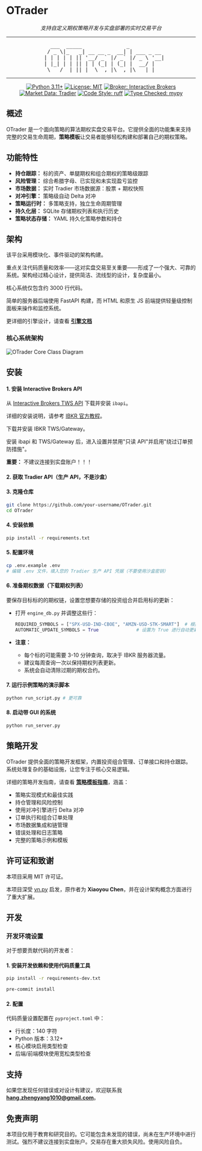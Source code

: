 # OTrader

<div align="center">

*支持自定义期权策略开发与实盘部署的实时交易平台*

---

<pre>
    ___  _____              _           
   / _ \|_   _| __ __ _  __| | ___ _ __ 
  | | | | | || '__/ _` |/ _` |/ _ \ '__|
  | |_| | | || | | (_| | (_| |  __/ |   
   \___/  |_||_|  \__,_|\__,_|\___|_|   
</pre>
---

[![Python 3.11+](https://img.shields.io/badge/python-3.11+-blue.svg)](https://www.python.org/downloads/)
[![License: MIT](https://img.shields.io/badge/License-MIT-yellow.svg)](https://opensource.org/licenses/MIT)
[![Broker: Interactive Brokers](https://img.shields.io/badge/trading-Interactive%20Brokers-FF6900.svg)](https://www.interactivebrokers.com/)
[![Market Data: Tradier](https://img.shields.io/badge/market%20data-Tradier-00D4AA.svg)](https://tradier.com/)
[![Code Style: ruff](https://img.shields.io/badge/code%20style-ruff-000000.svg)](https://github.com/astral-sh/ruff)
[![Type Checked: mypy](https://img.shields.io/badge/type%20checked-mypy-blue.svg)](https://github.com/python/mypy)

</div>

## 概述

OTrader 是一个面向策略的算法期权实盘交易平台。它提供全面的功能集来支持完整的交易生命周期，**策略模板**让交易者能够轻松构建和部署自己的期权策略。

## 功能特性

- **持仓跟踪：** 标的资产、单腿期权和组合期权的策略级跟踪
- **风险管理：** 综合希腊字母、已实现和未实现盈亏监控
- **市场数据：** 实时 Tradier 市场数据源：股票 + 期权快照
- **对冲引擎：** 策略级自动 Delta 对冲
- **策略运行时：** 多策略支持，独立生命周期管理
- **持久化层：** SQLite 存储期权列表和执行历史
- **策略状态存储：** YAML 持久化策略参数和持仓

## 架构

该平台采用模块化、事件驱动的架构构建。

重点关注代码质量和效率——这对实盘交易至关重要——形成了一个强大、可靠的系统。架构经过精心设计，提供简洁、流线型的设计，复杂度最小。

核心系统仅包含约 3000 行代码。

简单的服务器后端使用 FastAPI 构建，而 HTML 和原生 JS 前端提供轻量级控制面板来操作和监控系统。

更详细的引擎设计，请查看 **[引擎文档](doc_engines.md)**

### 核心系统架构

![OTrader Core Class Diagram](graph/design.svg)

## 安装

#### 1. 安装 Interactive Brokers API

从 [Interactive Brokers TWS API](https://interactivebrokers.github.io/) 下载并安装 `ibapi`。

详细的安装说明，请参考 [IBKR 官方教程](https://www.interactivebrokers.com/campus/trading-lessons/what-is-the-tws-api/)。

下载并安装 IBKR TWS/Gateway。

安装 ibapi 和 TWS/Gateway 后，进入设置并禁用"只读 API"并启用"绕过订单预防措施"。

**重要：** 不建议连接到实盘账户！！！

#### 2. 获取 Tradier API（生产 API，不是沙盒）

#### 3. 克隆仓库

```bash
git clone https://github.com/your-username/OTrader.git
cd OTrader
```

#### 4. 安装依赖

```bash
pip install -r requirements.txt
```

#### 5. 配置环境

```bash
cp .env.example .env
# 编辑 .env 文件，填入您的 Tradier 生产 API 凭据（不要使用沙盒密钥）
```

#### 6. 准备期权数据（下载期权列表）

要保存目标标的的期权链，设置您想要存储的投资组合并启用标的更新：

- 打开 `engine_db.py` 并调整这些行：

  ```python
  REQUIRED_SYMBOLS = ["SPX-USD-IND-CBOE", "AMZN-USD-STK-SMART"]  # 根据需要添加/删除
  AUTOMATIC_UPDATE_SYMBOLS = True              # 设置为 True 进行自动更新
  ```

- **注意：**
  - 每个标的可能需要 3-10 分钟查询，取决于 IBKR 服务器流量。
  - 建议每周查询一次以保持期权列表更新。
  - 系统会自动清除过期的期权合约。

#### 7. 运行示例策略的演示脚本

```bash
python run_script.py # 更可靠
```

#### 8. 启动带 GUI 的系统

```bash
python run_server.py
```

## 策略开发

OTrader 提供全面的策略开发框架，内置投资组合管理、订单接口和持仓跟踪。
系统处理复杂的基础设施，让您专注于核心交易逻辑。

详细的策略开发指南，请查看 **[策略模板指南](doc_strategy.md)**，涵盖：

- 策略实现模式和最佳实践
- 持仓管理和风险控制
- 使用对冲引擎进行 Delta 对冲
- 订单执行和组合订单处理
- 市场数据集成和链管理
- 错误处理和日志策略
- 完整的策略示例和模板

## 许可证和致谢

本项目采用 MIT 许可证。

本项目深受 [vn.py](https://github.com/vnpy/vnpy) 启发，原作者为 **Xiaoyou Chen**，并在设计架构概念方面进行了重大扩展。

## 开发

### 开发环境设置

对于想要贡献代码的开发者：

#### 1. 安装开发依赖和使用代码质量工具

```bash
pip install -r requirements-dev.txt
```

```bash
pre-commit install
```

#### 2. 配置

代码质量设置配置在 `pyproject.toml` 中：
- 行长度：140 字符
- Python 版本：3.12+
- 核心模块启用类型检查
- 后端/前端模块使用宽松类型检查

## 支持

如果您发现任何错误或对设计有建议，欢迎联系我 **hang.zhengyang1010@gmail.com**。

## 免责声明

本项目仅用于教育和研究目的。它可能包含未发现的错误，尚未在生产环境中进行测试。强烈不建议连接到实盘账户。交易存在重大损失风险。使用风险自负。
